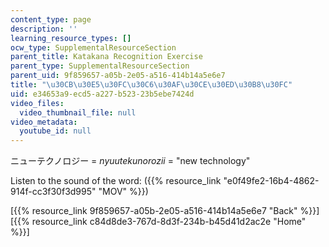 ```yaml
---
content_type: page
description: ''
learning_resource_types: []
ocw_type: SupplementalResourceSection
parent_title: Katakana Recognition Exercise
parent_type: SupplementalResourceSection
parent_uid: 9f859657-a05b-2e05-a516-414b14a5e6e7
title: "\u30CB\u30E5\u30FC\u30C6\u30AF\u30CE\u30ED\u30B8\u30FC"
uid: e34653a9-ecd5-a227-b523-23b5ebe7424d
video_files:
  video_thumbnail_file: null
video_metadata:
  youtube_id: null
---
```


ニューテクノロジー = _nyuutekunorozii_ = "new technology"

Listen to the sound of the word: ({{% resource_link "e0f49fe2-16b4-4862-914f-cc3f30f3d995" "MOV" %}})

  
\[{{% resource_link 9f859657-a05b-2e05-a516-414b14a5e6e7 "Back" %}}\]  
\[{{% resource_link c84d8de3-767d-8d3f-234b-b45d41d2ac2e "Home" %}}\]
